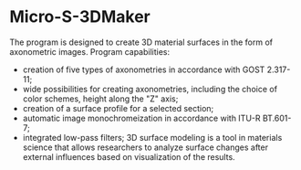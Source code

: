 # Micro-S-3DMaker
The program is designed to create 3D material surfaces in the form of axonometric images.
Program capabilities:
- creation of five types of axonometries in accordance with GOST 2.317-11;
- wide possibilities for creating axonometries, including the choice of color schemes, height along the "Z" axis;
- creation of a surface profile for a selected section;
- automatic image monochromeization in accordance with ITU-R BT.601-7;
- integrated low-pass filters;
3D surface modeling is a tool in materials science that allows researchers to analyze surface changes after external influences based on visualization of the results.
